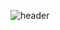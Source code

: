 ![header](https://capsule-render.vercel.app/api?type=waving&color=FF0000&height=300&section=header&text=hello&fontSize=90&stroke=808080&fontColor=f7f7f7)
